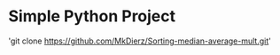 Simple Python Project
====================
'git clone https://github.com/MkDierz/Sorting-median-average-mult.git'
